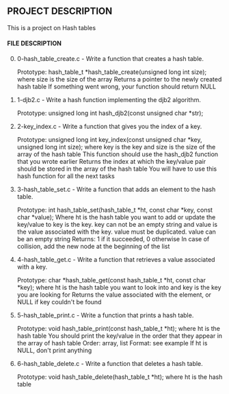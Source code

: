 ## PROJECT DESCRIPTION
This is a project on Hash tables

#### FILE DESCRIPTION

0. 0-hash_table_create.c - Write a function that creates a hash table.

    Prototype: hash_table_t *hash_table_create(unsigned long int size);
        where size is the size of the array
    Returns a pointer to the newly created hash table
    If something went wrong, your function should return NULL

1. 1-djb2.c - Write a hash function implementing the djb2 algorithm.

    Prototype: unsigned long int hash_djb2(const unsigned char *str);
        
2. 2-key_index.c - Write a function that gives you the index of a key.

    Prototype: unsigned long int key_index(const unsigned char *key, unsigned long int size);
            where key is the key
	    and size is the size of the array of the hash table
     This function should use the hash_djb2 function that you wrote earlier
     Returns the index at which the key/value pair should be stored in the array of the hash table
     You will have to use this hash function for all the next tasks

3. 3-hash_table_set.c - Write a function that adds an element to the hash table.

    Prototype: int hash_table_set(hash_table_t *ht, const char *key, const char *value);
        Where ht is the hash table you want to add or update the key/value to
        key is the key. key can not be an empty string
        and value is the value associated with the key. value must be duplicated. value can be an empty string
    Returns: 1 if it succeeded, 0 otherwise
    In case of collision, add the new node at the beginning of the list

4. 4-hash_table_get.c - Write a function that retrieves a value associated with a key.

    Prototype: char *hash_table_get(const hash_table_t *ht, const char *key);
        where ht is the hash table you want to look into
        and key is the key you are looking for
    Returns the value associated with the element, or NULL if key couldn't be found

5. 5-hash_table_print.c - Write a function that prints a hash table.

    Prototype: void hash_table_print(const hash_table_t *ht);
        where ht is the hash table
    You should print the key/value in the order that they appear in the array of hash table
        Order: array, list
    Format: see example
    If ht is NULL, don't print anything

6. 6-hash_table_delete.c - Write a function that deletes a hash table.

    Prototype: void hash_table_delete(hash_table_t *ht);
            where ht is the hash table
	    